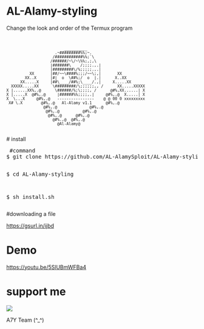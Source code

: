 # AL-Alamy-styling
Change the look and order of the Termux program
<code>
               
                             __________
                         .~#########%%;~.
                        /############%%;`\
                       /######/~\/~\%%;,;,\
                       |#######\    /;;;;.,.|
                       |#########\/%;;;;;.,.|
              XX       |##/~~\####%;;;/~~\;,|       XX
            XX..X      |#|  o  \##%;/  o  |.|      X..XX
          XX.....X     |##\____/##%;\____/.,|     X.....XX
      XXXXX.....XX      \#########/\;;;;;;,, /      XX.....XXXXX
    X |......XX%,.@      \######/%;\;;;;, /      @#%,XX......| X
    X |.....X  @#%,.@     |######%%;;;;,.|     @#%,.@  X.....| X
    X  \...X     @#%,.@   ----------------    @ @ 00 0 xxxxxxxxx
     X# \.X        @#%,.@   Al-Alamy v1.1      @#%,.@        
                    @#%,.@              @#%,.@          
                     @#%,.@          @#%,.@            
                      @#%,.@      @#%,.@             
                        @#%.,@  @#%,.@              
                          @Al-Alamy@
</code>
# install
<pre><span class="pl-c"></span> #command </span>
$ git clone https://github.com/AL-AlamySploit/AL-Alamy-styling

$ cd AL-Alamy-styling

$ sh install.sh</span></pre>

#downloading a file

https://gsurl.in/ijbd


# Demo
https://youtu.be/5SlUBmWFBa4

# support me
<p><a href="https://www.youtube.com/channel/UCQuGjfmo04jDd6zlBscslGQ" rel="nofollow"><img src="https://camo.githubusercontent.com/cc79473d3c09ab1dcee9ae1a74d05fb7e7b57f62/68747470733a2f2f696d672e736869656c64732e696f2f62616467652f73756263726962652d596f75547562652d7265642e737667" data-canonical-src="https://img.shields.io/badge/subcribe-YouTube-red.svg" style="max-width:100%;"></a></p>

A7Y Team (^_^)
